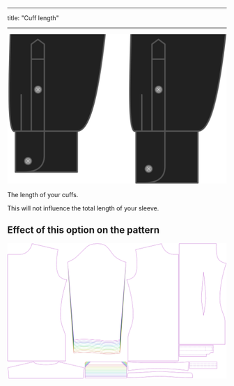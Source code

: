 - - -
title: "Cuff length"
- - -

![Cuff length](cufflength.svg)

The length of your cuffs.

<Note>

This will not influence the total length of your sleeve.

</Note>

## Effect of this option on the pattern

![This image shows the effect of this option by superimposing several variants that have a different value for this option](simon_cufflength_sample.svg "Effect of this option on the pattern")
